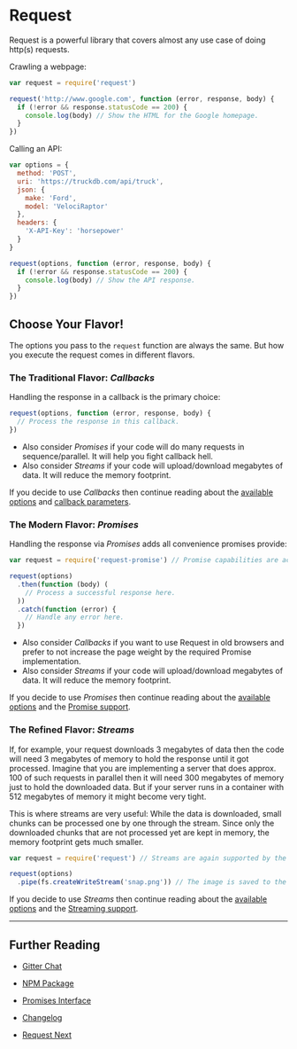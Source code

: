 # Request

Request is a powerful library that covers almost any use case of doing http(s) requests.

Crawling a webpage:

```js
var request = require('request')

request('http://www.google.com', function (error, response, body) {
  if (!error && response.statusCode == 200) {
    console.log(body) // Show the HTML for the Google homepage.
  }
})
```

Calling an API:

```js
var options = {
  method: 'POST',
  uri: 'https://truckdb.com/api/truck',
  json: {
    make: 'Ford',
    model: 'VelociRaptor'
  },
  headers: {
    'X-API-Key': 'horsepower'
  }
}

request(options, function (error, response, body) {
  if (!error && response.statusCode == 200) {
    console.log(body) // Show the API response.
  }
})
```

## Choose Your Flavor!

The options you pass to the `request` function are always the same. But how you execute the request comes in different flavors.

### The Traditional Flavor: *Callbacks*

Handling the response in a callback is the primary choice:

``` js
request(options, function (error, response, body) {
  // Process the response in this callback.
})
```

 - Also consider *Promises* if your code will do many requests in sequence/parallel. It will help you fight callback hell.
 - Also consider *Streams* if your code will upload/download megabytes of data. It will reduce the memory footprint.

If you decide to use *Callbacks* then continue reading about the [available options](#todo-add-link) and [callback parameters](#todo-add-link).

### The Modern Flavor: *Promises*

Handling the response via *Promises* adds all convenience promises provide:

``` js
var request = require('request-promise') // Promise capabilities are actually added by a separate library

request(options)
  .then(function (body) (
    // Process a successful response here.
  ))
  .catch(function (error) {
    // Handle any error here.
  })
```

 - Also consider *Callbacks* if you want to use Request in old browsers and prefer to not increase the page weight by the required Promise implementation.
 - Also consider *Streams* if your code will upload/download megabytes of data. It will reduce the memory footprint.

If you decide to use *Promises* then continue reading about the [available options](#todo-add-link) and the [Promise support](#todo-add-link).

### The Refined Flavor: *Streams*

If, for example, your request downloads 3 megabytes of data then the code will need 3 megabytes of memory to hold the response until it got processed. Imagine that you are implementing a server that does approx. 100 of such requests in parallel then it will need 300 megabytes of memory just to hold the downloaded data. But if your server runs in a container with 512 megabytes of memory it might become very tight.

This is where streams are very useful: While the data is downloaded, small chunks can be processed one by one through the stream. Since only the downloaded chunks that are not processed yet are kept in memory, the memory footprint gets much smaller.

``` js
var request = require('request') // Streams are again supported by the request library itself

request(options)
  .pipe(fs.createWriteStream('snap.png')) // The image is saved to the disk chunk by chunk.
```

If you decide to use *Streams* then continue reading about the [available options](#todo-add-link) and the [Streaming support](#todo-add-link).

---

## Further Reading

- [Gitter Chat][gitter]
- [NPM Package][npm]
- [Promises Interface][request-promise]
- [Changelog][changelog]
- [Request Next][request-next]


  [gitter]: https://gitter.im/request/request
  [npm]: https://www.npmjs.com/package/request
  [request-promise]: https://github.com/request/request-promise
  [request-next]: https://github.com/request/core
  [changelog]: https://github.com/request/request/blob/master/CHANGELOG.md
